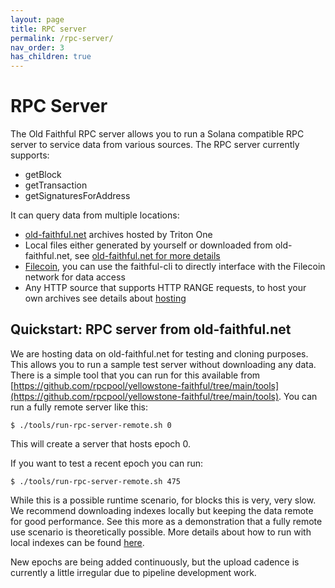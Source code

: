 ```yaml
---
layout: page
title: RPC server
permalink: /rpc-server/
nav_order: 3
has_children: true
---
```


# RPC Server

The Old Faithful RPC server allows you to run a Solana compatible RPC server to service data from various sources. The RPC server currently supports:

 - getBlock
 - getTransaction
 - getSignaturesForAddress

It can query data from multiple locations:

 - [old-faithful.net](/rpc-server/old-faithful-net/) archives hosted by Triton One
 - Local files either generated by yourself or downloaded from old-faithful.net, see [old-faithful.net for more details](/rpc-server/old-faithful-net/)
 - [Filecoin](/filecoin/), you can use the faithful-cli to directly interface with the Filecoin network for data access
 - Any HTTP source that supports HTTP RANGE requests, to host your own archives see details about [hosting](/archives/hosting/)

## Quickstart: RPC server from old-faithful.net

We are hosting data on old-faithful.net for testing and cloning purposes. This allows you to run a sample test server without downloading any data. There is a simple tool that you can run for this available from [https://github.com/rpcpool/yellowstone-faithful/tree/main/tools](https://github.com/rpcpool/yellowstone-faithful/tree/main/tools). You can run a fully remote server like this:

```
$ ./tools/run-rpc-server-remote.sh 0
```

This will create a server that hosts epoch 0.

If you want to test a recent epoch you can run:
```
$ ./tools/run-rpc-server-remote.sh 475
```

While this is a possible runtime scenario, for blocks this is very, very slow. We recommend downloading indexes locally but keeping the data remote for good performance. See this more as a demonstration that a fully remote use scenario is theoretically possible. More details about how to run with local indexes can be found [here](/rpc-server/old-faithful-ne/).

New epochs are being added continuously, but the upload cadence is currently a little irregular due to pipeline development work.
